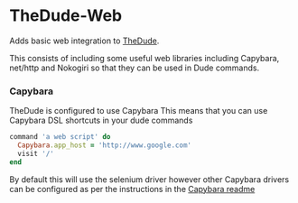 # TheDude-Web

Adds basic web integration to [TheDude](https://github.com/adamphillips/the_dude).

This consists of including some useful web libraries including Capybara,
net/http and Nokogiri so that they can be used in Dude commands.

### Capybara

TheDude is configured to use Capybara
This means that you can use Capybara DSL shortcuts in your dude commands

```ruby
command 'a web script' do
  Capybara.app_host = 'http://www.google.com'
  visit '/'
end
```

By default this will use the selenium driver however other Capybara drivers
can be configured as per the instructions in the [Capybara
readme](https://github.com/jnicklas/capybara)

